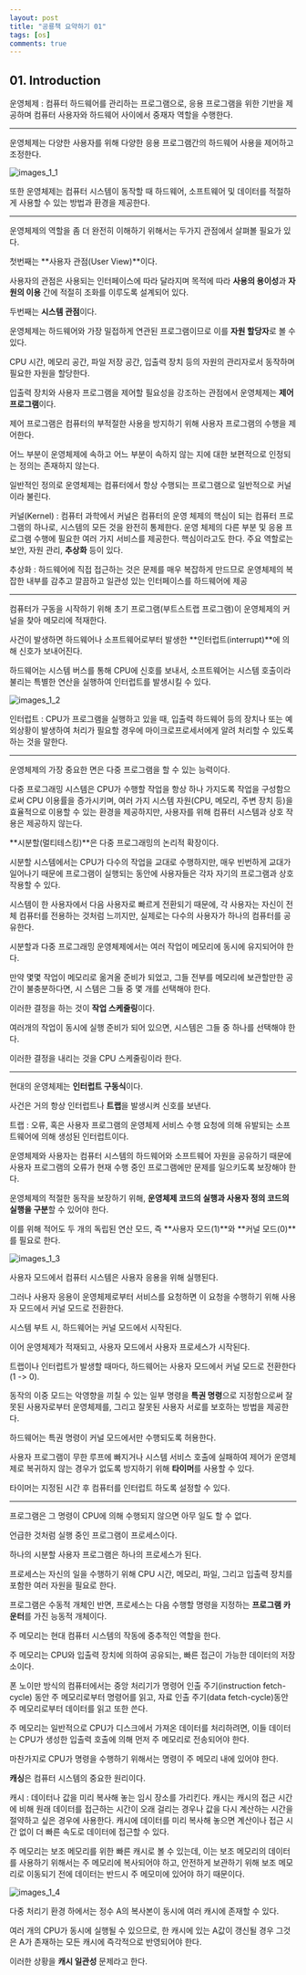 ```yaml
---
layout: post
title: "공룡책 요약하기 01"
tags: [os]
comments: true
---
```


##  01. Introduction




운영체제
: 컴퓨터 하드웨어를 관리하는 프로그램으로, 응용 프로그램을 위한 기반을 제공하며 컴퓨터 사용자와 하드웨어 사이에서 중재자 역할을 수행한다.





--- 





운영체제는 다양한 사용자를 위해 다양한 응용 프로그램간의 하드웨어 사용을 제어하고 조정한다. 

![images_1_1](https://user-images.githubusercontent.com/26412908/63694153-bfa96780-c850-11e9-9aa1-1114214d1da9.PNG)

또한 운영체제는 컴퓨터 시스템이 동작할 때 하드웨어, 소프트웨어 및 데이터를 적절하게 사용할 수 있는 방법과 환경을 제공한다.





---




운영체제의 역할을 좀 더 완전히 이해하기 위해서는 두가지 관점에서 살펴볼 필요가 있다.

첫번째는 **사용자 관점(User View)**이다.

사용자의 관점은 사용되는 인터페이스에 따라 달라지며 목적에 따라 **사용의 용이성**과 **자원의 이용** 간에 적절히 조화를 이루도록 설계되어 있다.



두번째는 **시스템 관점**이다.

운영체제는 하드웨어와 가장 밀접하게 연관된 프로그램이므로 이를 **자원 할당자**로 볼 수 있다.

CPU 시간, 메모리 공간, 파일 저장 공간, 입출력 장치 등의 자원의 관리자로서 동작하며 필요한 자원을 할당한다.

입출력 장치와 사용자 프로그램을 제어할 필요성을 강조하는 관점에서 운영체제는 **제어 프로그램**이다.

제어 프로그램은 컴퓨터의 부적절한 사용을 방지하기 위해 사용자 프로그램의 수행을 제어한다.



어느 부분이 운영체제에 속하고 어느 부분이 속하지 않는 지에 대한 보편적으로 인정되는 정의는 존재하지 않는다.

일반적인 정의로 운영체제는 컴퓨터에서 항상 수행되는 프로그램으로 일반적으로 커널이라 불린다.

커널(Kernel)
: 컴퓨터 과학에서 커널은 컴퓨터의 운영 체제의 핵심이 되는 컴퓨터 프로그램의 하나로, 시스템의 모든 것을 완전히 통제한다. 운영 체제의 다른 부분 및 응용 프로그램 수행에 필요한 여러 가지 서비스를 제공한다. 핵심이라고도 한다. 주요 역할로는 보안, 자원 관리, **추상화** 등이 있다.


추상화
: 하드웨어에 직접 접근하는 것은 문제를 매우 복잡하게 만드므로 운영체제의 복잡한 내부를 감추고 깔끔하고 일관성 있는 인터페이스를 하드웨어에 제공






---





컴퓨터가 구동을 시작하기 위해 초기 프로그램(부트스트랩 프로그램)이 운영체제의 커널을 찾아 메모리에 적재한다.

사건이 발생하면 하드웨어나 소프트웨어로부터 발생한 **인터럽트(interrupt)**에 의해 신호가 보내어진다. 

하드웨어는 시스템 버스를 통해 CPU에 신호를 보내서, 소프트웨어는 시스템 호출이라 불리는 특별한 연산을 실행하여 인터럽트를 발생시킬 수 있다.


![images_1_2](https://user-images.githubusercontent.com/26412908/63694184-d223a100-c850-11e9-90b0-27f3aaf62a84.PNG)


인터럽트
: CPU가 프로그램을 실행하고 있을 때, 입출력 하드웨어 등의 장치나 또는 예외상황이 발생하여 처리가 필요할 경우에 마이크로프로세서에게 알려 처리할 수 있도록 하는 것을 말한다.


---

운영체제의 가장 중요한 면은 다중 프로그램을 할 수 있는 능력이다. 

다중 프로그래밍 시스템은 CPU가 수행할 작업을 항상 하나 가지도록 작업을 구성함으로써 CPU 이용률을 증가시키며, 
여러 가지 시스템 자원(CPU, 메모리, 주변 장치 등)을 효율적으로 이용할 수 있는 환경을 제공하지만, 
사용자를 위해 컴퓨터 시스템과 상호 작용은 제공하지 않는다.

**시분할(멀티테스킹)**은 다중 프로그래밍의 논리적 확장이다.

시분할 시스템에서는 CPU가 다수의 작업을 교대로 수행하지만, 매우 빈번하게 교대가 일어나기 때문에 프로그램이 실행되는 동안에 사용자들은 각자 자기의 프로그램과 상호 작용할 수 있다. 

시스템이 한 사용자에서 다음 사용자로 빠르게 전환되기 때문에, 각 사용자는 자신이 전체 컴퓨터를 전용하는 것처럼 느끼지만, 실제로는 다수의 사용자가 하나의 컴퓨터를 공유한다.

시분할과 다중 프로그래밍 운영체제에서는 여러 작업이 메모리에 동시에 유지되어야 한다.

만약 몇몇 작업이 메모리로 옮겨올 준비가 되었고, 그들 전부를 메모리에 보관할만한 공간이 불충분하다면, 시
스템은 그들 중 몇 개를 선택해야 한다. 

이러한 결정을 하는 것이 **작업 스케줄링**이다. 

여러개의 작업이 동시에 실행 준비가 되어 있으면, 시스템은 그들 중 하나를 선택해야 한다.

이러한 결정을 내리는 것을 CPU 스케줄링이라 한다. 


---

현대의 운영체제는 **인터럽트 구동식**이다.

사건은 거의 항상 인터럽트나 **트랩**을 발생시켜 신호를 보낸다.  

트랩
: 오류, 혹은 사용자 프로그램의 운영체제 서비스 수행 요청에 의해 유발되는 소프트웨어에 의해 생성된 인터럽트이다.


운영체제와 사용자는 컴퓨터 시스템의 하드웨어와 소프트웨어 자원을 공유하기 때문에 사용자 프로그램의 오류가 현재 수행 중인 프로그램에만 문제를 일으키도록 보장해야 한다.

운영체제의 적절한 동작을 보장하기 위해, **운영체제 코드의 실행과 사용자 정의 코드의 실행을 구분**할 수 있어야 한다. 

이를 위해 적어도 두 개의 독립된 연산 모드, 
즉 **사용자 모드(1)**와 **커널 모드(0)**를 필요로 한다.


![images_1_3](https://user-images.githubusercontent.com/26412908/63694201-da7bdc00-c850-11e9-9c8f-f7999657e465.PNG)


사용자 모드에서 컴퓨터 시스템은 사용자 응용을 위해 실행된다.

그러나 사용자 응용이 운영체제로부터 서비스를 요청하면 이 요청을 수행하기 위해 사용자 모드에서 커널 모드로 전환한다.

시스템 부트 시, 하드웨어는 커널 모드에서 시작된다. 

이어 운영체제가 적재되고, 사용자 모드에서 사용자 프로세스가 시작된다. 

트랩이나 인터럽트가 발생할 때마다, 하드웨어는 사용자 모드에서 커널 모드로 전환한다(1 -> 0).

동작의 이중 모드는 악영향을 끼칠 수 있는 일부 명령을 **특권 명령**으로 지정함으로써 잘못된 사용자로부터 운영체제를, 그리고 잘못된 사용자 서로를 보호하는 방법을 제공한다.

하드웨어는 특권 명령이 커널 모드에서만 수행되도록 허용한다.


사용자 프로그램이 무한 루프에 빠지거나 시스템 서비스 호출에 실패하여 제어가 운영체제로 복귀하지 않는 경우가 없도록 방지하기 위해 **타이머**를 사용할 수 있다.

타이머는 지정된 시간 후 컴퓨터를 인터럽트 하도록 설정할 수 있다. 


---

프로그램은 그 명령이 CPU에 의해 수행되지 않으면 아무 일도 할 수 없다.

언급한 것처럼 실행 중인 프로그램이 프로세스이다. 

하나의 시분할 사용자 프로그램은 하나의 프로세스가 된다.

프로세스는 자신의 일을 수행하기 위해 CPU 시간, 메모리, 파일, 그리고 입출력 장치를 포함한 여러 자원을 필요로 한다. 

프로그램은 수동적 개체인 반면, 프로세스는 다음 수행할 명령을 지정하는 **프로그램 카운터**를 가진 능동적 개체이다. 



주 메모리는 현대 컴퓨터 시스템의 작동에 중추적인 역할을 한다.

주 메모리는 CPU와 입출력 장치에 의하여 공유되는, 빠른 접근이 가능한 데이터의 저장소이다.

폰 노이만 방식의 컴퓨터에서는 중앙 처리기가 명령어 인출 주기(instruction fetch-cycle) 동안 주 메모리로부터 명령어를 읽고, 자료 인출 주기(data fetch-cycle)동안 주 메모리로부터 데이터를 읽고 또한 쓴다.

주 메모리는 일반적으로 CPU가 디스크에서 가져온 데이터를 처리하려면, 이들 데이터는 CPU가 생성한 입출력 호출에 의해 먼저 주 메모리로 전송되어야 한다. 

마찬가지로 CPU가 명령을 수행하기 위해서는 명령이 주 메모리 내에 있어야 한다.


**캐싱**은 컴퓨터 시스템의 중요한 원리이다. 

캐시
: 데이터나 값을 미리 복사해 놓는 임시 장소를 가리킨다. 캐시는 캐시의 접근 시간에 비해 원래 데이터를 접근하는 시간이 오래 걸리는 경우나 값을 다시 계산하는 시간을 절약하고 싶은 경우에 사용한다. 캐시에 데이터를 미리 복사해 놓으면 계산이나 접근 시간 없이 더 빠른 속도로 데이터에 접근할 수 있다.

주 메모리는 보조 메모리를 위한 빠른 캐시로 볼 수 있는데, 
이는 보조 메모리의 데이터를 사용하기 위해서는 주 메모리에 복사되어야 하고, 안전하게 보관하기 위해 보조 메모리로 이동되기 전에 데이터는 반드시 주 메모미에 있어야 하기 때문이다.

![images_1_4](https://user-images.githubusercontent.com/26412908/63694223-e798cb00-c850-11e9-829f-675a8fc26648.PNG)

다중 처리기 환경 하에서는 정수 A의 복사본이 동시에 여러 캐시에 존재할 수 있다.

여러 개의 CPU가 동시에 실행될 수 있으므로, 한 캐시에 있는 A값이 갱신될 경우 그것은 A가 존재하는 모든 캐시에 즉각적으로 반영되어야 한다. 

이러한 상황을 **캐시 일관성** 문제라고 한다.
